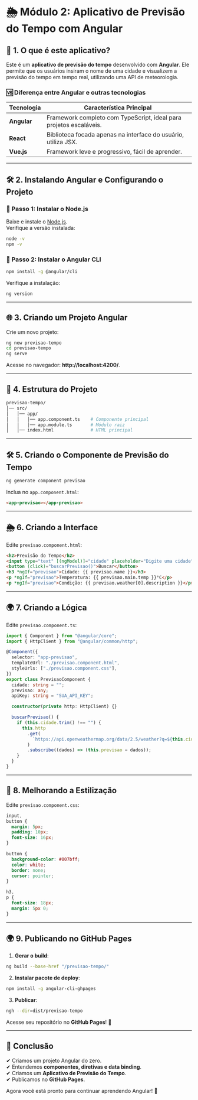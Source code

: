 # 🌦️ Módulo 2: Aplicativo de Previsão do Tempo com Angular

## 📘 1. O que é este aplicativo?

Este é um **aplicativo de previsão do tempo** desenvolvido com **Angular**. Ele permite que os usuários insiram o nome de uma cidade e visualizem a previsão do tempo em tempo real, utilizando uma API de meteorologia.

### 🆚 Diferença entre Angular e outras tecnologias

| Tecnologia  | Característica Principal                                           |
| ----------- | ------------------------------------------------------------------ |
| **Angular** | Framework completo com TypeScript, ideal para projetos escaláveis. |
| **React**   | Biblioteca focada apenas na interface do usuário, utiliza JSX.     |
| **Vue.js**  | Framework leve e progressivo, fácil de aprender.                   |

---

## 🛠️ 2. Instalando Angular e Configurando o Projeto

### 🔄 Passo 1: Instalar o Node.js

Baixe e instale o [Node.js](https://nodejs.org/).  
Verifique a versão instalada:

```bash
node -v
npm -v
```

### 🔄 Passo 2: Instalar o Angular CLI

```bash
npm install -g @angular/cli
```

Verifique a instalação:

```bash
ng version
```

---

## 🌐 3. Criando um Projeto Angular

Crie um novo projeto:

```bash
ng new previsao-tempo
cd previsao-tempo
ng serve
```

Acesse no navegador: **http://localhost:4200/**.

---

## 🌟 4. Estrutura do Projeto

```bash
previsao-tempo/
│── src/
│   │── app/
│   │   │── app.component.ts    # Componente principal
│   │   │── app.module.ts       # Módulo raiz
│   │── index.html              # HTML principal
```

---

## 🛠️ 5. Criando o Componente de Previsão do Tempo

```bash
ng generate component previsao
```

Inclua no `app.component.html`:

```html
<app-previsao></app-previsao>
```

---

## 🌦️ 6. Criando a Interface

Edite `previsao.component.html`:

```html
<h2>Previsão do Tempo</h2>
<input type="text" [(ngModel)]="cidade" placeholder="Digite uma cidade" />
<button (click)="buscarPrevisao()">Buscar</button>
<h3 *ngIf="previsao">Cidade: {{ previsao.name }}</h3>
<p *ngIf="previsao">Temperatura: {{ previsao.main.temp }}°C</p>
<p *ngIf="previsao">Condição: {{ previsao.weather[0].description }}</p>
```

---

## 🌍 7. Criando a Lógica

Edite `previsao.component.ts`:

```typescript
import { Component } from "@angular/core";
import { HttpClient } from "@angular/common/http";

@Component({
  selector: "app-previsao",
  templateUrl: "./previsao.component.html",
  styleUrls: ["./previsao.component.css"],
})
export class PrevisaoComponent {
  cidade: string = "";
  previsao: any;
  apiKey: string = "SUA_API_KEY";

  constructor(private http: HttpClient) {}

  buscarPrevisao() {
    if (this.cidade.trim() !== "") {
      this.http
        .get(
          `https://api.openweathermap.org/data/2.5/weather?q=${this.cidade}&appid=${this.apiKey}&units=metric&lang=pt_br`
        )
        .subscribe((dados) => (this.previsao = dados));
    }
  }
}
```

---

## 🎨 8. Melhorando a Estilização

Edite `previsao.component.css`:

```css
input,
button {
  margin: 5px;
  padding: 10px;
  font-size: 16px;
}

button {
  background-color: #007bff;
  color: white;
  border: none;
  cursor: pointer;
}

h3,
p {
  font-size: 18px;
  margin: 5px 0;
}
```

---

## 🌍 9. Publicando no GitHub Pages

1. **Gerar o build**:

```bash
ng build --base-href "/previsao-tempo/"
```

2. **Instalar pacote de deploy**:

```bash
npm install -g angular-cli-ghpages
```

3. **Publicar**:

```bash
ngh --dir=dist/previsao-tempo
```

Acesse seu repositório no **GitHub Pages**! 🚀

---

## 🚀 Conclusão

✔ Criamos um projeto Angular do zero.  
✔ Entendemos **componentes, diretivas e data binding**.  
✔ Criamos um **Aplicativo de Previsão do Tempo**.  
✔ Publicamos no **GitHub Pages**.

Agora você está pronto para continuar aprendendo Angular! 🚀
